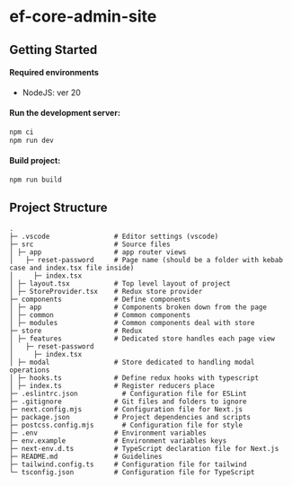 # ef-core-admin-site

## Getting Started

#### Required environments
- NodeJS: ver 20

#### Run the development server:

```bash
npm ci
npm run dev
```

#### Build project:
```bash
npm run build
```

## Project Structure
    .
    ├─ .vscode                # Editor settings (vscode)
    ├─ src                    # Source files
    │ ├─ app                  # app router views
    │   ├─ reset-password     # Page name (should be a folder with kebab case and index.tsx file inside)
    │     ├─ index.tsx
    │ ├─ layout.tsx           # Top level layout of project
    │ ├─ StoreProvider.tsx    # Redux store provider
    ├─ components             # Define components
    │ ├─ app                  # Components broken down from the page
    │ ├─ common               # Common components
    │ ├─ modules              # Common components deal with store
    ├─ store                  # Redux
    │ ├─ features             # Dedicated store handles each page view
    │   ├─ reset-password
    │     ├─ index.tsx
    │ ├─ modal                # Store dedicated to handling modal operations 
    │ ├─ hooks.ts             # Define redux hooks with typescript
    │ ├─ index.ts             # Register reducers place
    ├─ .eslintrc.json	        # Configuration file for ESLint
    ├─ .gitignore             # Git files and folders to ignore
    ├─ next.config.mjs	      # Configuration file for Next.js
    ├─ package.json	          # Project dependencies and scripts
    ├─ postcss.config.mjs	    # Configuration file for style
    ├─ .env                   # Environment variables
    ├─ env.example            # Environment variables keys
    ├─ next-env.d.ts          # TypeScript declaration file for Next.js
    ├─ README.md              # Guidelines
    ├─ tailwind.config.ts     # Configuration file for tailwind
    └─ tsconfig.json          # Configuration file for TypeScript

